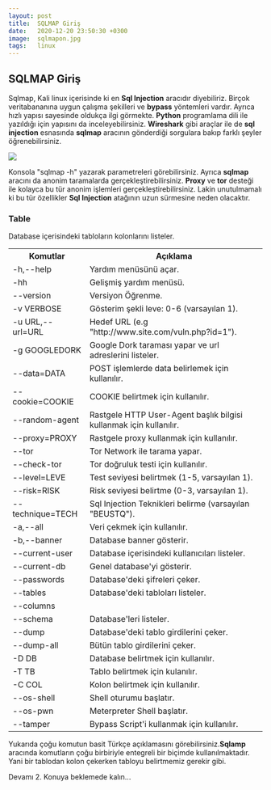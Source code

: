 ```yaml
---
layout: post
title:  SQLMAP Giriş 
date:   2020-12-20 23:50:30 +0300
image:  sqlmapon.jpg
tags:   linux
---
```

## SQLMAP Giriş
Sqlmap, Kali linux içerisinde ki en <b>Sql Injection</b> aracıdır diyebiliriz. Birçok veritabananına uygun çalışma şekilleri ve 
<b>bypass</b> yöntemleri vardır. Ayrıca hızlı yapısı sayesinde oldukça ilgi görmekte. <b>Python</b> programlama dili ile yazıldığı için yapısını da inceleyebilirsiniz.
<b>Wireshark</b> gibi araçlar ile de <b>sql injection</b> esnasında <b>sqlmap</b> aracının gönderdiği sorgulara bakıp farklı şeyler öğrenebilirsiniz. 

![]({{site.baseurl}}/img/sqlmap.jpg)

Konsola "sqlmap -h" yazarak parametreleri görebilirsiniz. Ayrıca <b>sqlmap</b> aracını da anonim taramalarda gerçekleştirebilirsiniz.
<b>Proxy</b> ve <b>tor</b> desteği ile kolayca bu tür anonim işlemleri gerçekleştirebilirsiniz. Lakin unutulmamalı ki bu tür 
özellikler <b>Sql Injection</b> atağının uzun sürmesine neden olacaktır.
### Table

<div class="table-container">
  <table>
    <tr><th>Komutlar</th><th>Açıklama</th></tr>
    <tr><td>-h,--help</td><td>Yardım menüsünü açar.</td></tr>
    <tr><td>-hh</td><td>Gelişmiş yardım menüsü.</td></tr>
    <tr><td>--version</td><td>Versiyon Öğrenme.</td></tr>
    <tr><td>-v VERBOSE</td><td>Gösterim şekli leve: 0-6 (varsayılan 1).</td></tr>
    <tr><td>-u URL,--url=URL</td><td>Hedef URL (e.g "http://www.site.com/vuln.php?id=1").</td></tr>
    <tr><td>-g GOOGLEDORK</td><td>Google Dork taraması yapar ve url adreslerini listeler.</td></tr>
	<tr><td>--data=DATA</td><td>POST işlemlerde data belirlemek için kullanılır.</td></tr>
	<tr><td>--cookie=COOKIE</td><td>COOKIE belirtmek için kullanılır.</td></tr>
	<tr><td>--random-agent</td><td>Rastgele HTTP User-Agent başlık bilgisi kullanmak için kullanılır.</td></tr>
	<tr><td>--proxy=PROXY</td><td>Rastgele proxy kullanmak için kullanılır.</td></tr>
	<tr><td>--tor</td><td>Tor Network ile tarama yapar.</td></tr>
	<tr><td>--check-tor</td><td>Tor doğruluk testi için kullanılır.</td></tr>
	<tr><td>--level=LEVE</td><td>Test seviyesi belirtmek (1-5, varsayılan 1).</td></tr>
	<tr><td>--risk=RISK</td><td>Risk seviyesi belirtme (0-3, varsayılan 1).</td></tr>
	<tr><td>--technique=TECH</td><td>Sql Injection Teknikleri belirme (varsayılan "BEUSTQ").</td></tr>
	<tr><td>-a,--all</td><td>Veri çekmek için kullanılır.</td></tr>
	<tr><td>-b,--banner</td><td>Database banner gösterir.</td></tr>
	<tr><td>--current-user</td><td>Database içerisindeki kullanıcıları listeler.</td></tr>
	<tr><td>--current-db</td><td>Genel database'yi gösterir.</td></tr>
	<tr><td>--passwords</td><td>Database'deki şifreleri çeker.</td></tr>
	<tr><td>--tables</td><td>Database'deki tabloları listeler.</td></tr>
	<tr><td>--columns</td>Database içerisindeki tabloların kolonlarını listeler.<td></td></tr>
	<tr><td>--schema</td><td>Database'leri listeler.</td></tr>
	<tr><td>--dump</td><td>Database'deki tablo girdilerini çeker.</td></tr>
	<tr><td>--dump-all</td><td>Bütün tablo girdilerini çeker.</td></tr>
	<tr><td>-D DB</td><td>Database belirtmek için kullanılır.</td></tr>
	<tr><td>-T TB</td><td>Tablo belirtmek için kulanılır.</td></tr>
	<tr><td>-C COL</td><td>Kolon belirtmek için kullanılır.</td></tr>
	<tr><td>--os-shell</td><td>Shell oturumu başlatır.</td></tr>
	<tr><td>--os-pwn</td><td>Meterpreter Shell başlatır.</td></tr>
	<tr><td>--tamper</td><td>Bypass Script'i kullanmak için kullanılır.</td></tr>
  </table>
</div>

Yukarıda çoğu komutun basit Türkçe açıklamasını görebilirsiniz.<b>Sqlamp</b> aracında komutların çoğu birbiriyle entegreli
bir biçimde kullanılmaktadır. Yani bir tablodan kolon çekerken tabloyu belirtmemiz gerekir gibi.

Devamı 2. Konuya beklemede kalın...